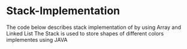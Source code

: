 # Stack-Implementation
The code below describes stack implementation of by using Array and Linked List
The Stack is used to store shapes of different colors implementes using JAVA
